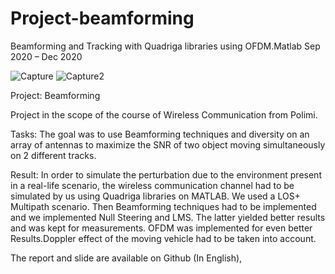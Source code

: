 # Project-beamforming


Beamforming and Tracking with Quadriga libraries using OFDM.Matlab
Sep 2020 – Dec 2020



![Capture](https://user-images.githubusercontent.com/17762123/120939698-7f5f6480-c719-11eb-9750-3511e4d8bf5a.PNG)
![Capture2](https://user-images.githubusercontent.com/17762123/120939700-81292800-c719-11eb-9e81-de69a2c199cb.PNG)



Project: Beamforming 

Project in the scope of the course of Wireless Communication from Polimi. 

Tasks: The goal was to use Beamforming techniques and diversity on an array of antennas to maximize the SNR of two object moving simultaneously on 2 different tracks. 

Result: In order to simulate the perturbation due to the environment present in a real-life scenario, the wireless communication channel had to be simulated by us using Quadriga libraries on MATLAB. We used a LOS+ Multipath scenario. Then Beamforming techniques had to be implemented and we implemented Null Steering and LMS. The latter yielded better results and was kept for measurements. OFDM was implemented for even better Results.Doppler effect of the moving vehicle had to be taken into account.


The report and slide are available on Github (In English),
